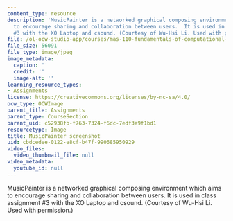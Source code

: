 ```yaml
---
content_type: resource
description: 'MusicPainter is a networked graphical composing environment which aims
  to encourage sharing and collaboration between users.  It is used in class assignment
  #3 with the XO Laptop and csound. (Courtesy of Wu-Hsi Li. Used with permission.)'
file: /ol-ocw-studio-app/courses/mas-110-fundamentals-of-computational-media-design-fall-2008/cbdcedee0122e8cfb47f990685950929_image001.jpg
file_size: 56091
file_type: image/jpeg
image_metadata:
  caption: ''
  credit: ''
  image-alt: ''
learning_resource_types:
- Assignments
license: https://creativecommons.org/licenses/by-nc-sa/4.0/
ocw_type: OCWImage
parent_title: Assignments
parent_type: CourseSection
parent_uid: c52938fb-f763-7324-f6dc-7edf3a9f1bd1
resourcetype: Image
title: MusicPainter screenshot
uid: cbdcedee-0122-e8cf-b47f-990685950929
video_files:
  video_thumbnail_file: null
video_metadata:
  youtube_id: null
---
```

MusicPainter is a networked graphical composing environment which aims to encourage sharing and collaboration between users.  It is used in class assignment #3 with the XO Laptop and csound. (Courtesy of Wu-Hsi Li. Used with permission.)
